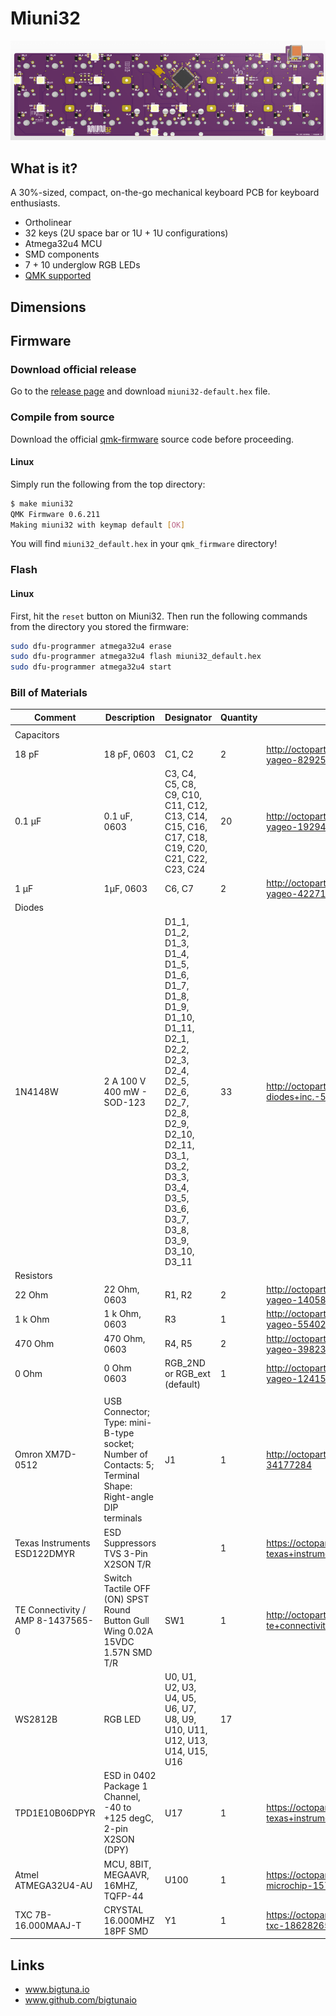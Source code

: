 # Miuni32 

![back](rendering-back.png)

## What is it?

A 30%-sized, compact, on-the-go mechanical keyboard PCB for keyboard enthusiasts.

- Ortholinear
- 32 keys (2U space bar or 1U + 1U configurations)
- Atmega32u4 MCU
- SMD components
- 7 + 10 underglow RGB LEDs
- [QMK supported](https://github.com/bigtunaIO/qmk_firmware/)

## Dimensions

## Firmware
### Download official release

Go to the [release page](https://github.com/bigtunaIO/qmk_firmware/releases/tag/miuni32-revision-2) and download `miuni32-default.hex` file.

### Compile from source

Download the official [qmk-firmware](https://github.com/qmk/qmk_firmware) source code before proceeding.

#### Linux

Simply run the following from the top directory:

```bash
$ make miuni32
QMK Firmware 0.6.211              
Making miuni32 with keymap default [OK]        
```

You will find `miuni32_default.hex` in your `qmk_firmware` directory!

### Flash

#### Linux

First, hit the `reset` button on Miuni32. Then run the following commands from the directory you stored the firmware:

```bash
sudo dfu-programmer atmega32u4 erase
sudo dfu-programmer atmega32u4 flash miuni32_default.hex
sudo dfu-programmer atmega32u4 start
```

### Bill of Materials
| Comment                           | Description                                                                                               | Designator                                                                                                                                                                                                 | Quantity | Octopart URL                                                     |
|-----------------------------------|-----------------------------------------------------------------------------------------------------------|------------------------------------------------------------------------------------------------------------------------------------------------------------------------------------------------------------|----------|------------------------------------------------------------------|
|                                   |                                                                                                           |                                                                                                                                                                                                            |          |                                                                  |
| Capacitors                        |                                                                                                           |                                                                                                                                                                                                            |          |                                                                  |
| 18 pF                             | 18 pF, 0603                                                                                               | C1, C2                                                                                                                                                                                                     | 2        | http://octopart.com/cc0603jrnpo9bn180-yageo-8292531              |
| 0.1 µF                            | 0.1 uF, 0603                                                                                              | C3, C4, C5, C8, C9, C10, C11, C12, C13, C14, C15, C16, C17, C18, C19, C20, C21, C22, C23, C24                                                                                                              | 20       | http://octopart.com/cc0603krx7r7bb104-yageo-192941               |
| 1 µF                              | 1µF, 0603                                                                                                 | C6, C7                                                                                                                                                                                                     | 2        | http://octopart.com/cc0603krx7r7bb105-yageo-42271928             |
| Diodes                            |                                                                                                           |                                                                                                                                                                                                            |          |                                                                  |
| 1N4148W                           | 2 A 100 V 400 mW - SOD-123                                                                                | D1_1, D1_2, D1_3, D1_4, D1_5, D1_6, D1_7, D1_8, D1_9, D1_10, D1_11, D2_1, D2_2, D2_3, D2_4, D2_5, D2_6, D2_7, D2_8, D2_9, D2_10, D2_11, D3_1, D3_2, D3_3, D3_4, D3_5, D3_6, D3_7, D3_8, D3_9, D3_10, D3_11 | 33       | http://octopart.com/1n4148w-7-f-diodes+inc.-55386411             |
| Resistors                         |                                                                                                           |                                                                                                                                                                                                            |          |                                                                  |
| 22 Ohm                            | 22 Ohm, 0603                                                                                              | R1, R2                                                                                                                                                                                                     | 2        | http://octopart.com/rc0603fr-0722rl-yageo-1405859                |
| 1 k Ohm                           | 1 k Ohm, 0603                                                                                             | R3                                                                                                                                                                                                         | 1        | http://octopart.com/rc0603fr-071kl-yageo-55402882                |
| 470 Ohm                           | 470 Ohm, 0603                                                                                             | R4, R5                                                                                                                                                                                                     | 2        | http://octopart.com/rc0603fr-07470rl-yageo-39823780              |
| 0 Ohm                             | 0 Ohm 0603                                                                                                | RGB_2ND or RGB_ext (default)                                                                                                                                                                               | 1        | http://octopart.com/rc0603jr-070rl-yageo-1241539                 |
|                                   |                                                                                                           |                                                                                                                                                                                                            |          |                                                                  |
| Omron XM7D-0512                   | USB Connector; Type: mini-B-type socket; Number of Contacts: 5; Terminal Shape: Right-angle DIP terminals | J1                                                                                                                                                                                                         | 1        | http://octopart.com/xm7d-0512-omron-34177284                     |
| Texas Instruments ESD122DMYR      | ESD Suppressors TVS 3-Pin X2SON T/R                                                                       |                                                                                                                                                                                                            | 1        | https://octopart.com/esd122dmyr-texas+instruments-83003494       |
| TE Connectivity / AMP 8-1437565-0 | Switch Tactile OFF (ON) SPST Round Button Gull Wing 0.02A 15VDC 1.57N SMD T/R                             | SW1                                                                                                                                                                                                        | 1        | http://octopart.com/8-1437565-0-te+connectivity+%2F+amp-40419826 |
| WS2812B                           | RGB LED                                                                                                   | U0, U1, U2, U3, U4, U5, U6, U7, U8, U9, U10, U11, U12, U13, U14, U15, U16                                                                                                                                  | 17       |                                                                  |
| TPD1E10B06DPYR                    | ESD in 0402 Package 1 Channel, -40 to +125 degC, 2-pin X2SON (DPY)                                        | U17                                                                                                                                                                                                        | 1        | https://octopart.com/tpd1e10b06dpyr-texas+instruments-22024341   |
| Atmel ATMEGA32U4-AU               | MCU, 8BIT, MEGAAVR, 16MHZ, TQFP-44                                                                        | U100                                                                                                                                                                                                       | 1        | https://octopart.com/atmega32u4-aur-microchip-15718526           |
| TXC 7B-16.000MAAJ-T               | CRYSTAL 16.000MHZ 18PF SMD                                                                                | Y1                                                                                                                                                                                                         | 1        | https://octopart.com/7b-16.000maaj-t-txc-18628265                |

## Links

* www.bigtuna.io
* www.github.com/bigtunaio
